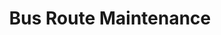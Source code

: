 ---
title: Bus Route Maintenance
year: 2021
description: A tool to maintain OSM bus routes using bus GPS data.
---